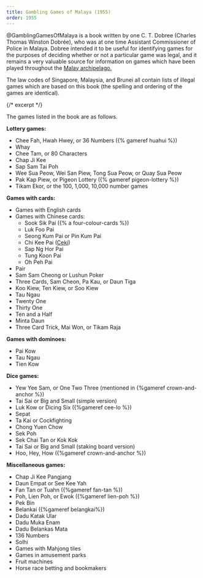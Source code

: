 ```yaml
---
title: Gambling Games of Malaya (1955)
order: 1955
---
```


<p class="lead">
@GamblingGamesOfMalaya is a book written by one C. T. Dobree (Charles Thomas Winston Dobrée), who was at one time Assistant Commissioner of Police in Malaya. Dobree intended it to be useful for identifying games for the purposes of deciding whether or not a particular game was legal, and it remains a very valuable source for information on games which have been played throughout the <a href="https://en.wikipedia.org/wiki/Malay_Archipelago">Malay archipelago.</a>
</p>

The law codes of Singapore, Malaysia, and Brunei all contain lists of illegal games which are based on this book (the spelling and ordering of the games are identical).

{/* excerpt */}

The games listed in the book are as follows.

**Lottery games:**

- Chee Fah, Hwah Hwey, or 36 Numbers ({% gameref huahui %})
- Whay
- Chee Tam, or 80 Characters
- Chap Ji Kee
- Sap Sam Tai Poh
- Wee Sua Peow, Wei San Piew, Tong Sua Peow, or Quay Sua Peow
- Pak Kap Piew, or Pigeon Lottery ({% gameref pigeon-lottery %})
- Tikam Ekor, or the 100, 1,000, 10,000 number games

**Games with cards:**

- Games with English cards
- Games with Chinese cards:
    - Sook Sik Pai ({% a four-colour-cards %})
    - Luk Foo Pai
    - Seong Kum Pai or Pin Kum Pai
    - Chi Kee Pai ([Ceki](articles/cards/ceki/ceki.md))
    - Sap Ng Hor Pai
    - Tung Koon Pai
    - Oh Peh Pai
- Pair
- Sam Sam Cheong or Lushun Poker
- Three Cards, Sam Cheon, Pa Kau, or Daun Tiga
- Koo Kiew, Ten Kiew, or Soo Kiew
- Tau Ngau
- Twenty One
- Thirty One
- Ten and a Half
- Minta Daun
- Three Card Trick, Mai Won, or Tikam Raja

**Games with dominoes:**

- Pai Kow
- Tau Ngau
- Tien Kow

**Dice games:**

- Yew Yee Sam, or One Two Three (mentioned in {%gameref crown-and-anchor %})
- Tai Sai or Big and Small (simple version)
- Luk Kow or Dicing Six ({%gameref cee-lo %})
- Sepat
- Ta Kai or Cockfighting
- Chong Yuen Chow
- Sek Poh
- Sek Chai Tan or Kok Kok
- Tai Sai or Big and Small (staking board version)
- Hoo, Hey, How ({%gameref crown-and-anchor %})

**Miscellaneous games:**

- Chap Ji Kee Pangjang
- Daun Empat or See Kee Yah
- Fan Tan or Tuahn ({%gameref fan-tan %})
- Poh, Lien Poh, or Ewok ({%gameref lien-poh %})
- Pek Bin
- Belankai ({%gameref belangkai%})
- Dadu Katak Ular
- Dadu Muka Enam
- Dadu Belankas Mata
- 136 Numbers
- Solhi
- Games with Mahjong tiles
- Games in amusement parks
- Fruit machines
- Horse race betting and bookmakers
